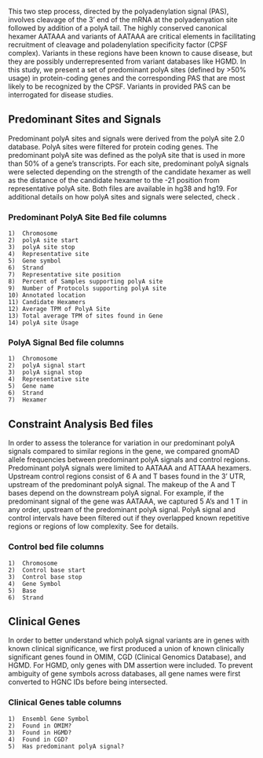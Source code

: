 This two step process, directed by the polyadenylation signal (PAS), involves cleavage of the 3’ end of the mRNA at the polyadenyation site followed by addition of a polyA tail. The highly conserved canonical hexamer AATAAA and variants of AATAAA are critical elements in facilitating recruitment of cleavage and poladenylation specificity factor (CPSF complex). Variants in these regions have been known to cause disease, but they are possibly underrepresented from variant databases like HGMD. In this study, we present a set of predominant polyA sites (defined by >50% usage) in protein-coding genes and the corresponding PAS that are most likely to be recognized by the CPSF. Variants in provided PAS can be interrogated for disease studies.

## Predominant Sites and Signals
Predominant polyA sites and signals were derived from the polyA site 2.0 database. PolyA sites were filtered for protein coding genes.  The predominant polyA site was defined as the polyA site that is used in more than 50% of a gene’s transcripts. For each site, predominant polyA signals were selected depending on the strength of the candidate hexamer as well as the distance of the candidate hexamer to the -21 position from representative polyA site. Both files are available in hg38 and hg19. For additional details on how polyA sites and signals were selected, check <Paper>.

### Predominant PolyA Site Bed file columns
    1)  Chromosome 
    2)  polyA site start
    3)  polyA site stop
    4)  Representative site 
    5)  Gene symbol
    6)  Strand
    7)  Representative site position
    8)  Percent of Samples supporting polyA site
    9)  Number of Protocols supporting polyA site
    10) Annotated location
    11) Candidate Hexamers
    12) Average TPM of PolyA Site
    13) Total average TPM of sites found in Gene
    14) polyA site Usage


### PolyA Signal Bed file columns
    1)  Chromosome 
    2)  polyA signal start
    3)  polyA signal stop
    4)  Representative site
    5)  Gene name
    6)  Strand
    7)  Hexamer

## Constraint Analysis Bed files
In order to assess the tolerance for variation in our predominant polyA signals compared to similar regions in the gene, we compared gnomAD allele frequencies between predominant polyA signals and control regions. Predominant polyA signals were limited to AATAAA and ATTAAA hexamers. Upstream control regions consist of 6 A and T bases found in the 3’ UTR, upstream of the predominant polyA signal. The makeup of the A and T bases depend on the downstream polyA signal. For example, if the predominant signal of the gene was AATAAA, we captured 5 A’s and 1 T in any order, upstream of the predominant polyA signal. PolyA signal and control intervals have been filtered out if they overlapped known repetitive regions or regions of low complexity. See <paper> for details.

### Control bed file columns
    1)  Chromosome 
    2)  Control base start
    3)  Control base stop
    4)  Gene Symbol
    5)  Base
    6)  Strand


## Clinical Genes
In order to better understand which polyA signal variants are in genes with known clinical significance, we first produced a union of known clinically significant genes found in OMIM, CGD (Clinical Genomics Database), and HGMD. For HGMD, only genes with DM assertion were included. To prevent ambiguity of gene symbols across databases, all gene names were first converted to HGNC IDs before being intersected. 

### Clinical Genes table columns
    1)  Ensembl Gene Symbol
    2)  Found in OMIM?
    3)  Found in HGMD?
    4)  Found in CGD?
    5)  Has predominant polyA signal?

